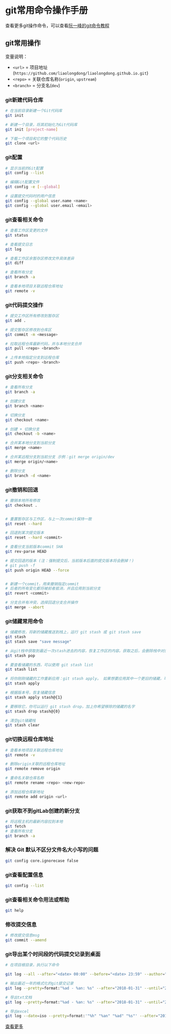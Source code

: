 # git常用命令操作手册

查看更多git操作命令，可以查看[阮一峰的git命令教程](http://www.ruanyifeng.com/blog/2015/12/git-cheat-sheet.html)

## git常用操作

变量说明：

- `<url>` = 项目地址(`https://github.com/liaolongdong/liaolongdong.github.io.git`)
- `<repo>` = 关联仓库名称(`origin`, `upstream`)
- `<branch>` = 分支名(`dev`)

### git新建代码仓库

```bash
# 在当前目录新建一个Git代码库
git init

# 新建一个目录，将其初始化为Git代码库
git init [project-name]

# 下载一个项目和它的整个代码历史
git clone <url>
```

### git配置

```bash
# 显示当前的Git配置
git config --list

# 编辑Git配置文件
git config -e [--global]

# 设置提交代码时的用户信息
git config --global user.name <name>
git config --global user.email <email>
```

### git查看相关命令

```bash
# 查看工作区变更的文件
git status

# 查看提交日志
git log

# 查看工作区余暂存区修改文件具体差异
git diff

# 查看所有分支
git branch -a

# 查看本地项目关联远程仓库地址
git remote -v
```

### git代码提交操作

```bash
# 提交工作区所有修改到暂存区
git add .

# 提交暂存区修改到仓库区
git commit -m <message>

# 拉取远程仓库最新代码，并与本地分支合并
git pull <repo> <branch>

# 上传本地指定分支到远程仓库
git push <repo> <branch>
```

### git分支相关命令

```bash
# 查看所有分支
git branch -a

# 创建分支
git branch <name>

# 切换分支
git checkout <name>

# 创建 + 切换分支
git checkout -b <name>

# 合并某本地分支到当前分支
git merge <name>

# 合并某远程分支到当前分支 示例：git merge origin/dev
git merge origin/<name>

# 删除分支
git branch -d <name>
```

### git撤销和回退

```bash
# 撤销本地所有修改
git checkout .


# 重置暂存区与工作区，与上一次commit保持一致
git reset --hard

# 回退到某次提交版本
git reset --hard <commit>

# 查看分支当前版本commit SHA
git rev-parse HEAD

# 提交回退的版本 (注：强制提交后，当前版本后面的提交版本将会删掉！)
# git push -f
git push origin HEAD --force


# 新建一个commit，用来撤销指定commit
# 后者的所有变化都将被前者抵消，并且应用到当前分支
git revert <commit>

# 分支合并有冲突，选择回退分支合并操作
git merge --abort
```

### git储藏常用命令

```bash
# 储藏修改，将新的储藏推送到栈上，运行 git stash 或 git stash save
git stash
git stash save "save message"
```

```bash
# 从git栈中获取到最近一次stash进去的内容，恢复工作区的内容。获取之后，会删除栈中对应的stash
git stash pop
```

```bash
# 要查看储藏的东西，可以使用 git stash list
git stash list
```

```bash
# 将你刚刚储藏的工作重新应用：git stash apply。 如果想要应用其中一个更旧的储藏，可以通过名字指定它，像这样：git stash apply stash@{2}。 如果不指定一个储藏，Git 认为指定的是最近的储藏
git stash apply
```

```bash
# 根据版本号，恢复储藏信息
git stash apply stash@{1}
```

```bash
# 要移除它，你可以运行 git stash drop，加上你希望移除的储藏的名字
git stash drop stash@{0}
```

```bash
# 清空git储藏栈
git stash clear
```

### git切换远程仓库地址

```bash
# 查看本地项目关联远程仓库地址
git remote -v

# 删除origin关联的远程仓库地址
git remote remove origin

# 重命名关联仓库名称
git remote rename <repo> <new-repo>

# 添加远程仓库新地址
git remote add origin <url>
```

### git获取不到gitLab创建的新分支

```bash
# 将远程主机的最新内容拉到本地
git fetch
# 查看所有分支
git branch -a
```

### 解决 Git 默认不区分文件名大小写的问题

```bash
git config core.ignorecase false
```

### git查看配置信息

```bash
git config --list
```

### git查看相关命令用法或帮助

```bash
git help
```

### 修改提交信息

```bash
# 修改提交信息msg
git commit --amend
```

### git导出某个时间段的代码提交记录到桌面

```bash
# 在项目根目录，执行以下命令

git log --all --after="<date> 00:00" --before="<date> 23:59" --author="<author>"

# 输出最近一年的格式化的git提交记录
git log --pretty=format:"%ad - %an: %s" --after="2018-01-31" --until="2019-01-31" --author="liaolongdong"

# 导出txt文档
git log --pretty=format:"%ad - %an: %s" --after="2018-01-31" --until="2019-01-31" --author="liaolongdong" >> ~/Desktop/commit.txt

# 导出excel
git log --date=iso --pretty=format:'"%h" "%an" "%ad" "%s"' --after="2018-01-31" --until="2021-03-31" --author="liaolongdong" >> ~/Desktop/commit.csv
```

[查看更多](https://stackoverflow.com/questions/37311494/how-to-get-git-to-show-commits-in-a-specified-date-range-for-author-date)